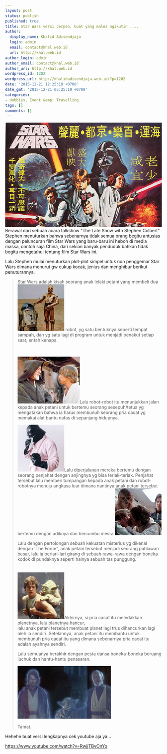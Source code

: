 ```yaml
---
layout: post
status: publish
published: true
title: Star Wars versi cerpen, buat yang males ngikutin ....
author:
  display_name: Khalid Adisendjaja
  login: admin
  email: contact@khal.web.id
  url: http://khal.web.id
author_login: admin
author_email: contact@khal.web.id
author_url: http://khal.web.id
wordpress_id: 1202
wordpress_url: http://khalidadisendjaja.web.id/?p=1202
date: '2015-12-21 12:25:19 +0700'
date_gmt: '2015-12-21 05:25:19 +0700'
categories:
- Hobbies, Event &amp; Travelling
tags: []
comments: []
---
```

[![starwars china](/images/starwars-china.jpg)](/images/starwars-china.jpg) Berawal dari sebuah acara talkshow "The Late Show with Stephen Colbert" Stephen menuturkan bahwa sebenarnya tidak semua orang begitu antusias dengan peluncuran film Star Wars yang baru-baru ini heboh di media massa, contoh saja China, dari sekian banyak penduduk bahkan tidak begitu mengetahui tentang film Star Wars ini.

Lalu Stephen mulai menuturkan plot-plot simpel untuk non penggemar Star Wars dimana menurut gw cukup kocak, jenius dan menghibur berikut penuturannya,

> Star Wars adalah kisah seorang anak lelaki petani yang membeli dua![r2d2_c3po2](/images/r2d2_c3po2-150x150.jpg) robot, yg satu bentuknya seperti tempat sampah, dan yg satu lagi di program untuk menjadi penakut setiap saat, entah kenapa.
> 
> [  
> ](/images/r2d2_c3po2.jpg)
> 
> [![Lukeandben](/images/Lukeandben.jpg)](/images/Lukeandben.jpg)Lalu robot-robot itu menunjukkan jalan kepada anak petani untuk bertemu seorang sesepuh/tetua yg mengatakan bahwa ia harus membunuh seorang pria cacat yg memakai alat bantu nafas di sepanjang hidupnya.
> 
> ![darth-vader-daily-life-6ed](/images/darth-vader-daily-life-6ed-150x150.jpg)Lalu diperjalanan mereka bertemu dengan seorang penjahat dengan anjingnya yg bisa teriak-teriak. Penjahat tersebut lalu memberi tumpangan kepada anak petani dan robot-robotnya menuju angkasa luar dimana nantinya anak petani tersebut bertemu dengan adiknya dan bercumbu mesra.[![luke-leiaed](/images/luke-leiaed-150x150.jpg)](/images/luke-leiaed.jpg)
> 
> Lalu dengan pertolongan sebuah kekuatan misterius yg dikenal dengan 'The Force", anak petani tersebut menjadi seorang pahlawan besar, lalu ia berlari-lari girang di sebuah rawa-rawa dengan boneka kodok di pundaknya seperti halnya sebuah tas punggung.  
> [  
> ](/images/Empire-Strikes-Back.png)  
> ![Empire-Strikes-Back](/images/Empire-Strikes-Back-150x150.png)Akhirnya, si pria cacat itu meledakkan planetnya, lalu planetnya hancur,  
>  lalu anak petani tersebut membuat planet lagi trus dihancurkan lagi oleh ia sendiri. Setelahnya, anak petani itu membantu untuk membunuh pria cacat itu yang dimana sebenarnya pria cacat itu adalah ayahnya sendiri.
> 
> Lalu semuanya berakhir dengan pesta dansa boneka-boneka beruang luchuk dan hantu-hantu penasaran.
> 
> ![maxresdefault](/images/maxresdefault-300x169.jpg)
> 
> Tamat.

Hehehe buat versi lengkapnya cek youtube aja ya...

https://www.youtube.com/watch?v=RwjjTBvOnYo